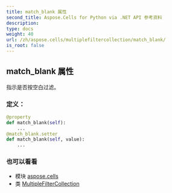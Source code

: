 ```yaml
---
title: match_blank 属性
second_title: Aspose.Cells for Python via .NET API 参考资料
description:
type: docs
weight: 40
url: /zh/aspose.cells/multiplefiltercollection/match_blank/
is_root: false
---
```

## match_blank 属性

指示是否按空白过滤。
### 定义：
```python
@property
def match_blank(self):
    ...
@match_blank.setter
def match_blank(self, value):
    ...
```

### 也可以看看
* 模块 [aspose.cells](../../)
* 类 [MultipleFilterCollection](/cells/python-net/zh/aspose.cells/multiplefiltercollection)
